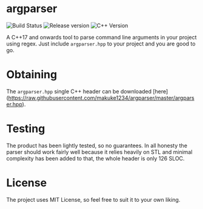 # argparser

![Build Status](https://img.shields.io/badge/build-passing-green.svg)
![Release version](https://img.shields.io/badge/release-v1.0.0-green.svg)
![C++ Version](https://img.shields.io/badge/version-C++17-blue.svg)

A C++17 and onwards tool to parse command line arguments in your project using regex. Just
include `argparser.hpp` to your project and you are good to go.


# Obtaining

The `argparser.hpp` single C++ header can be downloaded [here]
(https://raw.githubusercontent.com/makuke1234/argparser/master/argparser.hpp).


# Testing

The product has been lightly tested, so no guarantees. In all honesty the parser
should work fairly well because it relies heavily on STL and minimal complexity
has been added to that, the whole header is only 126 SLOC.


# License

The project uses MIT License, so feel free to suit it to your own liking.

